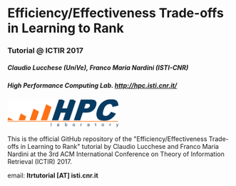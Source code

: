 # Efficiency/Effectiveness Trade-offs in Learning to Rank

### Tutorial @ ICTIR 2017

##### Claudio Lucchese (UniVe), Franco Maria Nardini (ISTI-CNR)
##### High Performance Computing Lab. http://hpc.isti.cnr.it/

<img src="images/hpc.png" width="250">

This is the official GitHub repository of the "Efficiency/Effectiveness Trade-offs in Learning to Rank" tutorial by Claudio Lucchese and Franco Maria Nardini at the 3rd ACM International Conference on Theory of Information Retrieval (ICTIR) 2017.

email: **ltrtutorial [AT] isti.cnr.it**